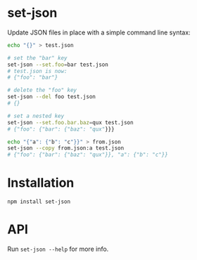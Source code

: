 # set-json
Update JSON files in place with a simple command line syntax:

```sh
echo "{}" > test.json

# set the "bar" key
set-json --set.foo=bar test.json
# test.json is now:
# {"foo": "bar"}

# delete the "foo" key
set-json --del foo test.json
# {}

# set a nested key
set-json --set.foo.bar.baz=qux test.json
# {"foo": {"bar": {"baz": "qux"}}}

echo "{"a": {"b": "c"}}" > from.json
set-json --copy from.json:a test.json
# {"foo": {"bar": {"baz": "qux"}}, "a": {"b": "c"}}
```

# Installation
```
npm install set-json
```

# API
Run `set-json --help` for more info.
